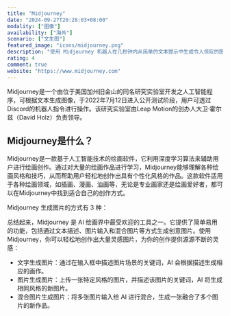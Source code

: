 ```yaml
---
title: "Midjourney"
date: "2024-09-27T20:28:03+08:00"
modality: ["图像"]
availability: ["海外"]
scenario: ["文生图"]
featured_image: "icons/midjourney.png"
description: "使用 Midjourney 机器人在几秒钟内从简单的文本提示中生成令人惊叹的图像"
rating: 4
comment: true
website: "https://www.midjourney.com"
---
```


Midjourney是一个由位于美国加州旧金山的同名研究实验室开发之人工智能程序，可根据文本生成图像，于2022年7月12日进入公开测试阶段，用户可透过Discord的机器人指令进行操作。该研究实验室由Leap Motion的创办人大卫·霍尔兹（David Holz）负责领导。

## Midjourney是什么？

Midjourney是一款基于人工智能技术的绘画软件，它利用深度学习算法来辅助用户进行绘画创作。通过对大量的绘画作品进行学习，Midjourney能够理解各种绘画风格和技巧，从而帮助用户轻松地创作出具有个性化风格的作品。这款软件适用于各种绘画领域，如插画、漫画、油画等，无论是专业画家还是绘画爱好者，都可以在Midjourney中找到适合自己的创作方式。

Midjourney 生成图片的方式有 3 种：

总结起来，Midjourney 是 AI 绘画界中最受欢迎的工具之一。它提供了简单易用的功能，包括通过文本描述、图片输入和混合图片等方式生成创意图片。使用 Midjourney，你可以轻松地创作出大量灵感图片，为你的创作提供源源不断的灵感：

* 文字生成图片：通过在输入框中描述图片场景的关键词，AI 会根据描述生成相应的画作。
* 图片生成图片：上传一张特定风格的图片，并描述该图片的关键词，AI 将生成相同风格的新图片。
* 混合图片生成图片：将多张图片输入给 AI 进行混合，生成一张融合了多个图片的新作品。